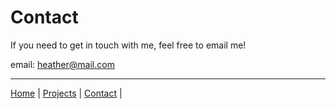 # Contact
 

If you need to get in touch with me, feel free to email me!


email: heather@mail.com

----
[Home](/markdown-portfolio/) |
[Projects](projects.markdown) |
[Contact](contact.markdown) |
